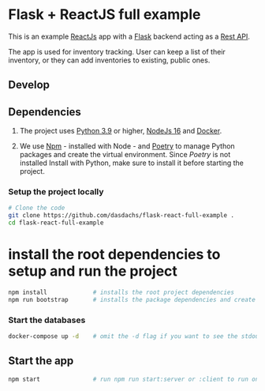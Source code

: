 # Flask + ReactJS full example

This is an example [ReactJs](https://reactjs.org/) app with a [Flask](https://flask.palletsprojects.com/en/2.0.x/) backend acting as a [Rest API](https://www.redhat.com/en/topics/api/what-is-a-rest-api).

The app is used for inventory tracking. User can keep a list of their inventory, or they can add inventories to existing, public ones.

## Develop

## Dependencies

1. The project uses [Python 3.9](https://www.python.org/) or higher, [NodeJs 16](https://nodejs.org/en/) and [Docker](https://www.docker.com/).
   
2. We use [Npm](https://www.npmjs.com/) - installed with Node -  and [Poetry](https://python-poetry.org/) to manage Python packages and create the virtual environment. 
   Since _Poetry_ is not installed Install with Python, make sure to install it before starting the project.


### Setup the project locally

```bash
# Clone the code
git clone https://github.com/dasdachs/flask-react-full-example .
cd flask-react-full-example
```

# install the root dependencies to setup and run the project

```bash
npm install             # installs the root project dependencies
npm run bootstrap       # installs the package dependencies and create a virtual environment
```

### Start the databases

```bash
docker-compose up -d    # omit the -d flag if you want to see the stdout output
```

## Start the app

```bash
npm start               # run npm run start:server or :client to run only once part of the app
```

